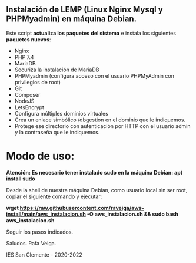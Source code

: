 ## Instalación de LEMP (Linux Nginx Mysql y PHPMyadmin) en máquina Debian.

Este script **actualiza los paquetes del sistema** e instala los siguientes **paquetes nuevos**:
* Nginx
* PHP 7.4
* MariaDB
* Securiza la instalación de MariaDB
* PHPMyadmin (configura acceso con el usuario PHPMyAdmin con privilegios de root)
* Git
* Composer
* NodeJS
* LetsEncrypt
* Configura múltiples dominios virtuales
* Crea un enlace simbólico /dbgestion en el dominio que le indiquemos.
* Protege ese directorio con autenticación por HTTP con el usuario admin y la contraseña que le indiquemos.

# Modo de uso:

**Atención: Es necesario tener instalado sudo en la máquina Debian: apt install sudo**

Desde la shell de nuestra máquina Debian, como usuario local sin ser root, copiar el siguiente comando y ejecutar:

**wget https://raw.githubusercontent.com/raveiga/aws-install/main/aws_instalacion.sh -O aws_instalacion.sh && sudo bash aws_instalacion.sh**

Seguir los pasos indicados.

Saludos.
Rafa Veiga.

IES San Clemente - 2020-2022
